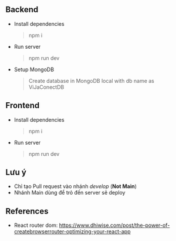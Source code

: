 ## Backend

-   Install dependencies
    > npm i
-   Run server
    > npm run dev
-   Setup MongoDB
    > Create database in MongoDB local with db name as ViJaConectDB

## Frontend

-   Install dependencies
    > npm i
-   Run server

    > npm run dev

## Lưu ý

-   Chỉ tạo Pull request vào nhánh _develop_ (**Not Main**)
-   Nhánh Main dùng để trỏ đến server sẽ deploy

## References

-   React router dom: https://www.dhiwise.com/post/the-power-of-createbrowserrouter-optimizing-your-react-app

